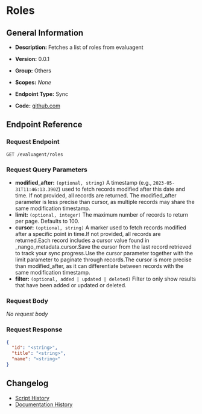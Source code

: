 <!-- BEGIN GENERATED CONTENT -->
# Roles

## General Information

- **Description:** Fetches a list of roles from evaluagent

- **Version:** 0.0.1
- **Group:** Others
- **Scopes:** _None_
- **Endpoint Type:** Sync
- **Code:** [github.com](https://github.com/NangoHQ/integration-templates/tree/main/integrations/evaluagent/syncs/roles.ts)


## Endpoint Reference

### Request Endpoint

`GET /evaluagent/roles`

### Request Query Parameters

- **modified_after:** `(optional, string)` A timestamp (e.g., `2023-05-31T11:46:13.390Z`) used to fetch records modified after this date and time. If not provided, all records are returned. The modified_after parameter is less precise than cursor, as multiple records may share the same modification timestamp.
- **limit:** `(optional, integer)` The maximum number of records to return per page. Defaults to 100.
- **cursor:** `(optional, string)` A marker used to fetch records modified after a specific point in time.If not provided, all records are returned.Each record includes a cursor value found in _nango_metadata.cursor.Save the cursor from the last record retrieved to track your sync progress.Use the cursor parameter together with the limit parameter to paginate through records.The cursor is more precise than modified_after, as it can differentiate between records with the same modification timestamp.
- **filter:** `(optional, added | updated | deleted)` Filter to only show results that have been added or updated or deleted.

### Request Body

_No request body_

### Request Response

```json
{
  "id": "<string>",
  "title": "<string>",
  "name": "<string>"
}
```

## Changelog

- [Script History](https://github.com/NangoHQ/integration-templates/commits/main/integrations/evaluagent/syncs/roles.ts)
- [Documentation History](https://github.com/NangoHQ/integration-templates/commits/main/integrations/evaluagent/syncs/roles.md)

<!-- END  GENERATED CONTENT -->

